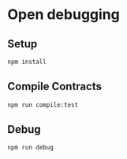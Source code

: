 # Open debugging

## Setup

```bash
npm install
```

## Compile Contracts

```bash
npm run compile:test
```

## Debug

```bash
npm run debug
```

